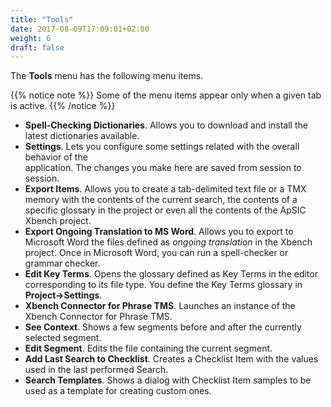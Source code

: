 ```yaml
---
title: "Tools"
date: 2017-08-09T17:09:01+02:00
weight: 6
draft: false
---
```


The **Tools** menu has the following menu items. 

{{% notice note %}}
Some of the menu items appear only when a given tab is active.
{{% /notice %}}

*	**Spell-Checking Dictionaries**. Allows you to download and install the 
	latest dictionaries available.
*	**Settings**. Lets you configure some settings related with the overall behavior of the 	
	application. The changes you make here are saved from session to session.
*	**Export Items**. Allows you to create a tab-delimited text file or a TMX memory with the 
	contents of the current search, the contents of a specific glossary in the project or even all 
	the contents of the ApSIC Xbench project.
*	**Export Ongoing Translation to MS Word**. Allows you to export to Microsoft Word the files 
	defined as *ongoing translation* in the Xbench project. Once in Microsoft Word, you can run a 
	spell-checker or grammar checker.
*	**Edit Key Terms**. Opens the glossary defined as Key Terms in the editor corresponding to its 
	file type. You define the Key Terms glossary in **Project->Settings**.
*	**Xbench Connector for Phrase TMS**. Launches an instance of the Xbench Connector for Phrase TMS.
*	**See Context**. Shows a few segments before and after the currently selected segment.
*	**Edit Segment**. Edits the file containing the current segment.
*	**Add Last Search to Checklist**. Creates a Checklist Item with the values used in the last performed Search.
*	**Search Templates**. Shows a dialog with Checklist Item samples to be used as a template for creating custom ones.

